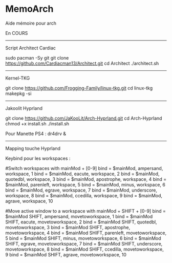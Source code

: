 # MemoArch
Aide mémoire pour arch


En COURS


------------------------
Script Architect Cardiac

sudo pacman -Sy git
git clone https://github.com/Cardiacman13/Architect.git
cd Architect
./architect.sh


----------
Kernel-TKG

git clone https://github.com/Frogging-Family/linux-tkg.git
cd linux-tkg
makepkg -si

-----------
Jakoolit Hyprland

git clone https://github.com/JaKooLit/Arch-Hyprland.git
cd Arch-Hyprland
chmod +x install.sh
./install.sh

Pour Manette PS4 : 
dr4drv &

----------------------------
Mapping touche Hyprland

Keybind pour les workspaces :

#Switch workspaces with mainMod + [0-9]
bind = $mainMod, ampersand, workspace, 1
bind = $mainMod, eacute, workspace, 2
bind = $mainMod, quotedbl, workspace, 3
bind = $mainMod, apostrophe, workspace, 4
bind = $mainMod, parenleft, workspace, 5
bind = $mainMod, minus, workspace, 6
bind = $mainMod, egrave, workspace, 7
bind = $mainMod, underscore, workspace, 8
bind = $mainMod, ccedilla, workspace, 9
bind = $mainMod, agrave, workspace, 10

#Move active window to a workspace with mainMod + SHIFT + [0-9]
bind = $mainMod SHIFT, ampersand, movetoworkspace, 1
bind = $mainMod SHIFT, eacute, movetoworkspace, 2
bind = $mainMod SHIFT, quotedbl, movetoworkspace, 3
bind = $mainMod SHIFT, apostrophe, movetoworkspace, 4
bind = $mainMod SHIFT, parenleft, movetoworkspace, 5
bind = $mainMod SHIFT, minus, movetoworkspace, 6
bind = $mainMod SHIFT, egrave, movetoworkspace, 7
bind = $mainMod SHIFT, underscore, movetoworkspace, 8
bind = $mainMod SHIFT, ccedilla, movetoworkspace, 9
bind = $mainMod SHIFT, agrave, movetoworkspace, 10
